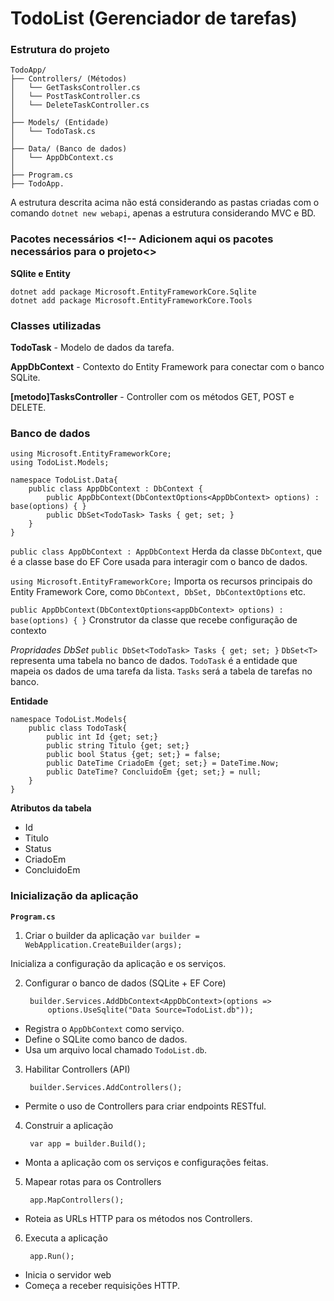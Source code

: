 # TodoList (Gerenciador de tarefas)

### Estrutura do projeto

    TodoApp/
    ├── Controllers/ (Métodos)
    │   └── GetTasksController.cs 
    │   └── PostTaskController.cs
    │   └── DeleteTaskController.cs
    │
    ├── Models/ (Entidade)
    │   └── TodoTask.cs
    │
    ├── Data/ (Banco de dados)
    │   └── AppDbContext.cs
    │
    ├── Program.cs
    ├── TodoApp.

A estrutura descrita acima não está considerando as pastas criadas com o comando `dotnet new webapi`, apenas a estrutura considerando MVC e BD.

### Pacotes necessários  <!-- Adicionem aqui os pacotes necessários para o projeto<>

**SQlite e Entity**

    dotnet add package Microsoft.EntityFrameworkCore.Sqlite
    dotnet add package Microsoft.EntityFrameworkCore.Tools

### Classes utilizadas

**TodoTask** - Modelo de dados da tarefa.

**AppDbContext** - Contexto do Entity Framework para conectar com o banco SQLite.

**[metodo]TasksController** - Controller com os métodos GET, POST e DELETE.

### Banco de dados

    using Microsoft.EntityFrameworkCore;
    using TodoList.Models;
    
    namespace TodoList.Data{
        public class AppDbContext : DbContext {
            public AppDbContext(DbContextOptions<AppDbContext> options) : base(options) { }
            public DbSet<TodoTask> Tasks { get; set; }
        }
    }

`public class AppDbContext : AppDbContext` Herda da classe `DbContext`, que é a classe base do EF Core usada para interagir com o banco de dados.

`using Microsoft.EntityFrameworkCore;` Importa os recursos principais do Entity Framework Core, como `DbContext, DbSet, DbContextOptions` etc.

`public AppDbContext(DbContextOptions<appDbContext> options) : base(options) { }` Cronstrutor da classe que recebe configuração de contexto

*Propridades DbSet* 
`public DbSet<TodoTask> Tasks { get; set; }`
`DbSet<T>` representa uma tabela no banco de dados.
`TodoTask` é a entidade que mapeia os dados de uma tarefa da lista.
`Tasks` será a tabela de tarefas no banco.

**Entidade**

    namespace TodoList.Models{
        public class TodoTask{
            public int Id {get; set;}
            public string Titulo {get; set;}
            public bool Status {get; set;} = false;
            public DateTime CriadoEm {get; set;} = DateTime.Now;
            public DateTime? ConcluidoEm {get; set;} = null;
        }
    }

**Atributos da tabela**
- Id
- Titulo
- Status
- CriadoEm
- ConcluidoEm

### Inicialização da aplicação 
**`Program.cs`**

1. Criar o builder da aplicação
    `var builder = WebApplication.CreateBuilder(args);`

Inicializa a configuração da aplicação e os serviços.

2. Configurar o banco de dados (SQLite + EF Core)

        builder.Services.AddDbContext<AppDbContext>(options =>
            options.UseSqlite("Data Source=TodoList.db"));

- Registra o `AppDbContext` como serviço.
- Define o SQLite como banco de dados.
- Usa um arquivo local chamado `TodoList.db`.

3. Habilitar Controllers (API)

        builder.Services.AddControllers();

- Permite o uso de Controllers para criar endpoints RESTful.

4. Construir a aplicação

        var app = builder.Build();
- Monta a aplicação com os serviços e configurações feitas.

5. Mapear rotas para os Controllers

        app.MapControllers();

- Roteia as URLs HTTP para os métodos nos Controllers.

6. Executa a aplicação

        app.Run();

- Inicia o servidor web
- Começa a receber requisições HTTP.